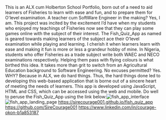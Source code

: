 This is an ALX cum Holberton School Portfolio, born out of a need to aid learners of Fisheries to learn with ease and fun, and to prepare them for O'level examination.
A teacher cum SoftWare Engineer in the making? Yes, I am. This project was incited by the excitement I’d have when my students who enjoyed my teachings of Fisheries now see that they can play some games online with the subject of their interest. The Fish_Quiz_App as named is geared towards making learners of the subject ace their O’level examination while playing and learning.
I cherish it when learners learn with ease and making it fun is more or less a grandeur hobby of mine. In Nigeria, students who offer Fisheries as a trade subject write both WAEC and NECO examinations respectively. Helping them pass with flying colours is what birthed this idea.
It takes more than grit to switch from an Agricultural Education background to Software Engineering. No excuses permitted? Yes. WHY? Because in ALX, we do hard things. Thus, the hard things done led to developing this web-based application that is borne out of a sincere heart of meeting the needs of learners.
This app is developed using JavaScript, HTML and CSS, which can be accessed using the web and mobile. 
Do well to peruse the Fish_Quiz_App using the link below:![fish_app_interface](https://github.com/SireCourage001/fish_quiz_app/assets/134224615/4b9f99da-bb2e-44a1-a398-8b87de504acf)
![fish_app_landing_page](https://github.com/SireCourage001/fish_quiz_app/assets/134224615/d8491212-fe53-4425-a484-61d192acdb92)
https://sirecourage001.github.io/fish_quiz_app 
https://github.com/SireCourage001
https://www.linkedin.com/in/courage-okon-b1a853187
